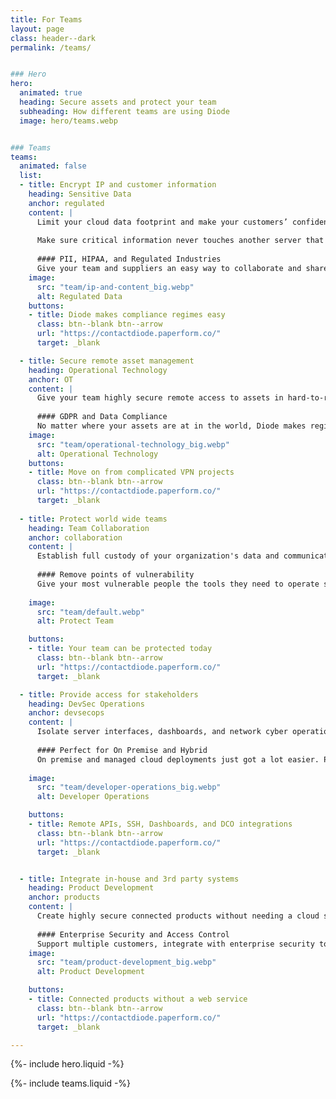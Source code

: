```yaml
---
title: For Teams
layout: page
class: header--dark
permalink: /teams/


### Hero
hero:
  animated: true
  heading: Secure assets and protect your team
  subheading: How different teams are using Diode
  image: hero/teams.webp


### Teams
teams:
  animated: false
  list:
  - title: Encrypt IP and customer information
    heading: Sensitive Data
    anchor: regulated
    content: |
      Limit your cloud data footprint and make your customers’ confident in your security by keeping sensitive content under your full control.
    
      Make sure critical information never touches another server that will be copied, get stale, and become a liability.
    
      #### PII, HIPAA, and Regulated Industries
      Give your team and suppliers an easy way to collaborate and share information without the liability of email or cloud data.
    image:
      src: "team/ip-and-content_big.webp"
      alt: Regulated Data
    buttons:
    - title: Diode makes compliance regimes easy
      class: btn--blank btn--arrow
      url: "https://contactdiode.paperform.co/"
      target: _blank

  - title: Secure remote asset management
    heading: Operational Technology
    anchor: OT
    content: |
      Give your team highly secure remote access to assets in hard-to-reach locations. Expand your OT security boundary without custom IT!
      
      #### GDPR and Data Compliance
      No matter where your assets are at in the world, Diode makes regionality and data compliance simple - all without IT setup or maintenance burden.
    image:
      src: "team/operational-technology_big.webp"
      alt: Operational Technology
    buttons:
    - title: Move on from complicated VPN projects
      class: btn--blank btn--arrow
      url: "https://contactdiode.paperform.co/"
      target: _blank
      
  - title: Protect world wide teams
    heading: Team Collaboration
    anchor: collaboration
    content: |
      Establish full custody of your organization's data and communications and eliminate data, identity, and behavioural leakages that could unintentionally violate regional data restrictions.
      
      #### Remove points of vulnerability
      Give your most vulnerable people the tools they need to operate securely in their persons, data, and communications.
    
    image:
      src: "team/default.webp"
      alt: Protect Team

    buttons:
    - title: Your team can be protected today
      class: btn--blank btn--arrow
      url: "https://contactdiode.paperform.co/"
      target: _blank

  - title: Provide access for stakeholders
    heading: DevSec Operations
    anchor: devsecops
    content: |
      Isolate server interfaces, dashboards, and network cyber operation tools from attack vectors while providing secure and easy access for the team and stakeholders.
      
      #### Perfect for On Premise and Hybrid
      On premise and managed cloud deployments just got a lot easier. Provision the server and ship product - Diode will connect you no matter where it lands.
    
    image:
      src: "team/developer-operations_big.webp"
      alt: Developer Operations

    buttons:
    - title: Remote APIs, SSH, Dashboards, and DCO integrations
      class: btn--blank btn--arrow
      url: "https://contactdiode.paperform.co/"
      target: _blank


  - title: Integrate in-house and 3rd party systems
    heading: Product Development
    anchor: products
    content: |
      Create highly secure connected products without needing a cloud service.  You can easily integrate partner components as your ecosystem matures - every piece of the system is explicitly identified and managed with Zero Trust security.
      
      #### Enterprise Security and Access Control
      Support multiple customers, integrate with enterprise security tools, and even reconfigure permissions later - all without changing your product.
    image:
      src: "team/product-development_big.webp"
      alt: Product Development

    buttons:
    - title: Connected products without a web service
      class: btn--blank btn--arrow
      url: "https://contactdiode.paperform.co/"
      target: _blank

---
```


{%- include hero.liquid -%}

{%- include teams.liquid -%}
